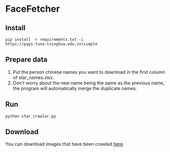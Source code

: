 # FaceFetcher
## Install
```
pip install -r requirements.txt -i https://pypi.tuna.tsinghua.edu.cn/simple
```
## Prepare data
1. Put the person chinese names you want to download in the first column of star_names.xlsx.
2. Don't worry about the new name being the same as the previous name, the program will automatically merge the duplicate names.
## Run
```
python star_crawler.py
```
## Download
You can download images that have been crawled [here](https://drive.google.com/drive/folders/1JiR2HGW2DwlLVyxhAfPeI15_o-97nBC5?usp=sharing).
